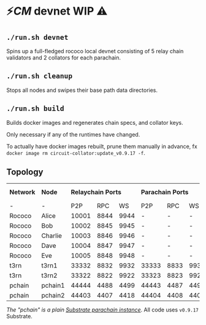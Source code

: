# ⚡*CM* devnet WIP ⚠️

##  `./run.sh devnet`

Spins up a full-fledged rococo local devnet consisting of 5 relay chain validators and 2 collators for each parachain.

## `./run.sh cleanup`

Stops all nodes and swipes their base path data directories.

<!-- ## `./run.sh setkeys`

Inserts static collator keys into the nodes' keystores.

Is run as part of `./run.sh devnet`, no manual execution required.

## `./run.sh onboard`

Initializes registration with the relay chain for both t3rn and pchain.

After [onboarding](https://polkadot.js.org/apps/?rpc=ws%3A%2F%2F127.0.0.1%3A9944#/parachains) is complete the parachains should start to collate.

Also run as part of `./run.sh devnet`, no manual execution required. -->

## `./run.sh build`

Builds docker images and regenerates chain specs, and collator keys.

Only necessary if any of the runtimes have changed.

To actually have docker images rebuilt, prune them manually in advance, fx `docker image rm circuit-collator:update_v0.9.17 -f`.

## Topology

<table style="margin-bottom:0;">
  <tr>
    <td><b>Network</b></td>
    <td><b>Node</b></td>
    <td colspan="3"><b>Relaychain Ports</b></td>
    <td colspan="3"><b>Parachain Ports</b></td>
    <td><b>Parachain Id</b></td>
  </tr>
  <tr>
    <td>-</td>
    <td>-</td>
    <td>P2P</td>
    <td>RPC</td>
    <td>WS</td>
    <td>P2P</td>
    <td>RPC</td>
    <td>WS</td>
    <td>-</td>
  </tr>
  <tr>
    <td>Rococo</td>
    <td>Alice</td>
    <td>10001</td>
    <td>8844</td>
    <td>9944</td>
    <td>-</td>
    <td>-</td>
    <td>-</td>
    <td>-</td>
  </tr>
  <tr>
    <td>Rococo</td>
    <td>Bob</td>
    <td>10002</td>
    <td>8845</td>
    <td>9945</td>
    <td>-</td>
    <td>-</td>
    <td>-</td>
    <td>-</td>
  </tr>
  <tr>
    <td>Rococo</td>
    <td>Charlie</td>
    <td>10003</td>
    <td>8846</td>
    <td>9946</td>
    <td>-</td>
    <td>-</td>
    <td>-</td>
    <td>-</td>
  </tr>
  <tr>
    <td>Rococo</td>
    <td>Dave</td>
    <td>10004</td>
    <td>8847</td>
    <td>9947</td>
    <td>-</td>
    <td>-</td>
    <td>-</td>
    <td>-</td>
  </tr>
  <tr>
    <td>Rococo</td>
    <td>Eve</td>
    <td>10005</td>
    <td>8848</td>
    <td>9948</td>
    <td>-</td>
    <td>-</td>
    <td>-</td>
    <td>-</td>
  </tr>
  <tr>
    <td>t3rn</td>
    <td>t3rn1</td>
    <td>33332</td>
    <td>8832</td>
    <td>9932</td>
    <td>33333</td>
    <td>8833</td>
    <td>9933</td>
    <td>3333</td>
  </tr>
  <tr>
    <td>t3rn</td>
    <td>t3rn2</td>
    <td>33322</td>
    <td>8822</td>
    <td>9922</td>
    <td>33323</td>
    <td>8823</td>
    <td>9923</td>
    <td>3333</td>
  </tr>
  <tr>
    <td>pchain</td>
    <td>pchain1</td>
    <td>44444</td>
    <td>4488</td>
    <td>4499</td>
    <td>44443</td>
    <td>4487</td>
    <td>4498</td>
    <td>3334</td>
  </tr>
  <tr>
    <td>pchain</td>
    <td>pchain2</td>
    <td>44403</td>
    <td>4407</td>
    <td>4418</td>
    <td>44404</td>
    <td>4408</td>
    <td>4409</td>
    <td>3334</td>
  </tr>
</table>

*The "pchain" is a plain [Substrate parachain instance](https://github.com/substrate-developer-hub/substrate-parachain-template)*. All code uses `v0.9.17` Substrate.
